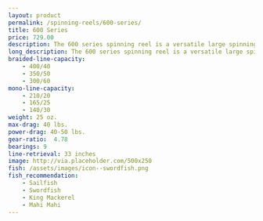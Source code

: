 ```yaml
---
layout: product
permalink: /spinning-reels/600-series/
title: 600 Series
price: 729.00
description: The 600 series spinning reel is a versatile large spinning reel with equal size and power.
long_description: The 600 series spinning reel is a versatile large spinning reel with equal size and power. The reel’s size is comfortable for lighter saltwater duties like pier and bay fishing with a medium strength rod, but it also provides the line capacity for heavier duties, such as fighting a striped bass from the surf with a heavy 12 ft. rod. When used for freshwater applications, this reel will handle steelhead, salmon, or muskie and complement a medium to heavy strength rod.
braided-line-capacity: 
    - 400/40
    - 350/50
    - 300/60
mono-line-capacity:
    - 210/20
    - 165/25
    - 140/30
weight: 25 oz.
max-drag: 40 lbs.
power-drag: 40-50 lbs.
gear-ratio:  4.78
bearings: 9
line-retrieval: 33 inches
image: http://via.placeholder.com/500x250
fish: /assets/images/icon--swordfish.png
fish_recommendation:
    - Sailfish
    - Swordfish
    - King Mackerel
    - Mahi Mahi
---
```




